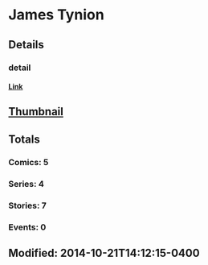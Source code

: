 # James  Tynion 
## Details
### detail
#### [Link](http://marvel.com/comics/creators/12450/james_tynion?utm_campaign=apiRef&utm_source=225578a89fc76f3d20fbffda5d17a88d)
## [Thumbnail](http://i.annihil.us/u/prod/marvel/i/mg/b/40/image_not_available.jpg)
## Totals
### Comics: 5
### Series: 4
### Stories: 7
### Events: 0
## Modified: 2014-10-21T14:12:15-0400